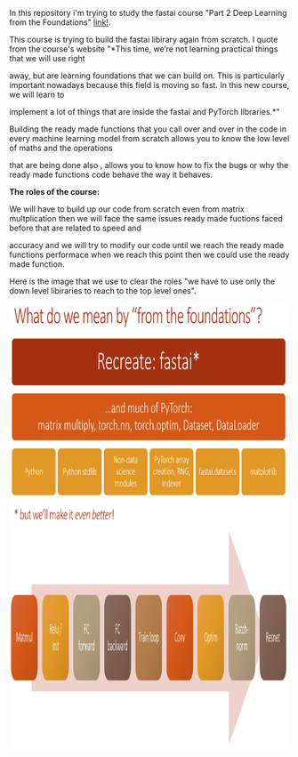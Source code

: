 In this repository i'm trying to study the fastai course "Part 2 Deep Learning from the Foundations" [link!](https://course19.fast.ai/part2).

This course is trying to build the fastai libirary again from scratch. I quote from the course's website "*This time, we’re not learning practical things that we will use right 

away, but are learning foundations that we can build on. This is particularly important nowadays because this field is moving so fast. In this new course, we will learn to 

implement a lot of things that are inside the fastai and PyTorch libraries.*"

Building the ready made functions that you call over and over in the code in every machine learning model from scratch allows you to know the low level of maths and the operations 

that are being done also , allows you to know how to fix the bugs or why the ready made functions code behave the way it behaves.

**The roles of the course:**

We will have to build up our code from scratch even from matrix multplication then we will face the same issues ready made fuctions faced before that are related to speed and 

accuracy and we will try to modify our code until we reach the ready made functions performace when we reach this point then we could use the ready made function.

Here is the image that we use to clear the roles "we have to use only the down level libiraries to reach to the top level ones".

<p float="left">
  <img src="Images/2_foundations (1).jpg" width="500" height="400" />
  <img src="Images/5_cnn.jpg" width="500" height="400" /> 
</p>
